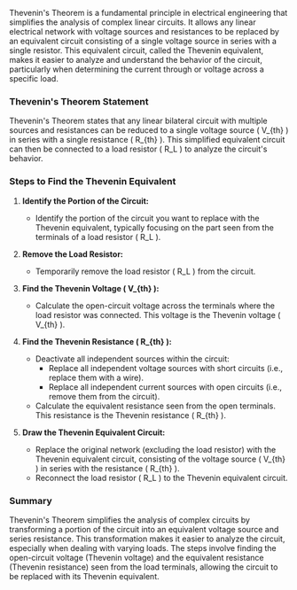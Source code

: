 Thevenin's Theorem is a fundamental principle in electrical engineering that simplifies the analysis of complex linear circuits. It allows any linear electrical network with voltage sources and resistances to be replaced by an equivalent circuit consisting of a single voltage source in series with a single resistor. This equivalent circuit, called the Thevenin equivalent, makes it easier to analyze and understand the behavior of the circuit, particularly when determining the current through or voltage across a specific load.

### Thevenin's Theorem Statement

Thevenin's Theorem states that any linear bilateral circuit with multiple sources and resistances can be reduced to a single voltage source \( V_{th} \) in series with a single resistance \( R_{th} \). This simplified equivalent circuit can then be connected to a load resistor \( R_L \) to analyze the circuit's behavior.

### Steps to Find the Thevenin Equivalent

1. **Identify the Portion of the Circuit:**
   - Identify the portion of the circuit you want to replace with the Thevenin equivalent, typically focusing on the part seen from the terminals of a load resistor \( R_L \).

2. **Remove the Load Resistor:**
   - Temporarily remove the load resistor \( R_L \) from the circuit.

3. **Find the Thevenin Voltage \( V_{th} \):**
   - Calculate the open-circuit voltage across the terminals where the load resistor was connected. This voltage is the Thevenin voltage \( V_{th} \).

4. **Find the Thevenin Resistance \( R_{th} \):**
   - Deactivate all independent sources within the circuit:
     - Replace all independent voltage sources with short circuits (i.e., replace them with a wire).
     - Replace all independent current sources with open circuits (i.e., remove them from the circuit).
   - Calculate the equivalent resistance seen from the open terminals. This resistance is the Thevenin resistance \( R_{th} \).

5. **Draw the Thevenin Equivalent Circuit:**
   - Replace the original network (excluding the load resistor) with the Thevenin equivalent circuit, consisting of the voltage source \( V_{th} \) in series with the resistance \( R_{th} \).
   - Reconnect the load resistor \( R_L \) to the Thevenin equivalent circuit.


### Summary

Thevenin's Theorem simplifies the analysis of complex circuits by transforming a portion of the circuit into an equivalent voltage source and series resistance. This transformation makes it easier to analyze the circuit, especially when dealing with varying loads. The steps involve finding the open-circuit voltage (Thevenin voltage) and the equivalent resistance (Thevenin resistance) seen from the load terminals, allowing the circuit to be replaced with its Thevenin equivalent.